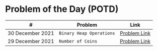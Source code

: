 # Problem of the Day (POTD)

|      #          |Problem                          |Link                         |
|----------------|-------------------------------|-----------------------------|
|30 December 2021|`Binary Heap Operations`|[Problem Link](https://practice.geeksforgeeks.org/problems/operations-on-binary-min-heap/1)           |
|29 December 2021|`Number of Coins`            |[Problem Link](https://practice.geeksforgeeks.org/problems/number-of-coins1824/1)           |

